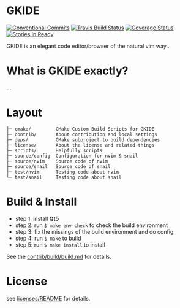 # GKIDE

[![Conventional Commits](https://img.shields.io/badge/Conventional%20Commits-1.0.0-yellow.svg)](https://conventionalcommits.org)
[![Travis Build Status](https://www.travis-ci.org/gkide/gkide.svg?branch=master)](https://www.travis-ci.org/gkide/gkide)
[![Coverage Status](https://coveralls.io/repos/github/gkide/gkide/badge.svg)](https://coveralls.io/github/gkide/gkide)
[![Stories in Ready](https://badge.waffle.io/gkide/gkide.svg?label=ready&title=Ready)](http://waffle.io/gkide/gkide)


GKIDE is an elegant code editor/browser of the natural vim way..

# What is GKIDE exactly?

...

# Layout

    ├─ cmake/         CMake Custom Build Scripts for GKIDE
    ├─ contrib/       About contribution and local settings
    ├─ deps/          CMake subproject to build dependencies
	├─ license/       About the license and related things
    ├─ scripts/       Helpfully scripts
    ├─ source/config  Configuration for nvim & snail
    ├─ source/nvim    Source code of nvim
    ├─ source/snail   Source code of snail
    ├─ test/nvim      Testing code about nvim
    └─ test/snail     Testing code about snail

# Build & Install

- step 1: install **Qt5**
- step 2: run `$ make env-check` to check the build environment
- step 3: fix the missings of the build environment and do config
- step 4: run `$ make` to build
- step 5: run `$ make install` to install

See the [contrib/build/build.md](contrib/build/build.md) for details.

# License

see [licenses/README](licenses/README.md) for details.

